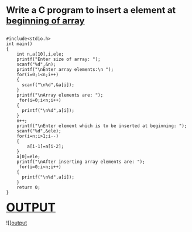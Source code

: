 <b><font size="5">Write a C program to insert a element at <u>beginning of array</u></b></font>
```

#include<stdio.h>
int main()
{
    int n,a[10],i,ele;
    printf("Enter size of array: ");
    scanf("%d",&n);
    printf("\nEnter array elements:\n ");
    for(i=0;i<n;i++)
    {
      scanf("\n%d",&a[i]);
    }
    printf("\nArray elements are: ");
     for(i=0;i<n;i++)
    {
      printf("\n%d",a[i]);
    }
    n++;
    printf("\nEnter element which is to be inserted at beginning: ");
    scanf("%d",&ele);
    for(i=n;i>1;i--)
    {
        a[i-1]=a[i-2];
    }
    a[0]=ele;
    printf("\nAfter inserting array elements are: ");
     for(i=0;i<n;i++)
    {
      printf("\n%d",a[i]);
    }
    return 0;
}
```
<b><u><font size="6">OUTPUT</u></b></font>

![][output](insert_at_begin.png)
